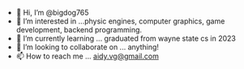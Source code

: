 - 👋 Hi, I’m @bigdog765
- 👀 I’m interested in ...physic engines, computer graphics, game development, backend programming.
- 🌱 I’m currently learning ... graduated from wayne state cs in 2023
- 💞️ I’m looking to collaborate on ... anything!
- 📫 How to reach me ... aidy.vg@gmail.com

<!---
bigdog765/bigdog765 is a ✨ special ✨ repository because its `README.md` (this file) appears on your GitHub profile.
You can click the Preview link to take a look at your changes.
--->
